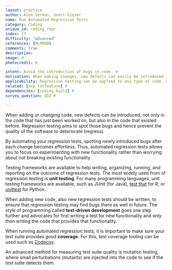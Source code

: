 ```yaml
---
layout: practice
author: Alex Serban, Joost Visser
name: Run Automated Regression Tests
category: Coding
unique_id: coding_regr
index: 17
difficulty: "advanced"
references: [MLPROD]
comments: True
description:
image: #
photocredit: #

intent: Avoid the introduction of bugs in code. #
motivation: When making changes, new defects can easily be introduced in existing code. A suite of automated regression tests helps to spot such defects as early as possible. #
applicability: Regression testing can be applied to any type of code. #
related: [exp_tstfeature] #
dependencies: [coding_build] #
survey_question: Q53 #

---
```


When adding or changing code, new defects can be introduced, not only in the code that has just been worked on, but also in the code that existed before. Regression testing aims to spot those bugs and hence prevent the quality of the software to deteriorate (regress).

By automating your regression tests, spotting newly introduced bugs after each change becomes effortless. Thus, automated regression tests allows you to focus on experimenting with new functionality rather than worrying about not breaking existing functionality.

Testing frameworks are available to help writing, organizing, running, and reporting on the outcome of regression tests. The most widely used from of regression testing is **unit testing**. For many programming languages, unit testing frameworks are available, such as JUnit (for Java), <a href="https://testthat.r-lib.org/">test that</a> for R, or <a href="http://docs.python.org/library/unittest.html">unittest</a> for Python.

When adding new code, also new regression tests should be written, to ensure that regression testing may find bugs there as well in future. The style of programming called **test-driven development** goes one step further and advocates for first writing a test for new functionality and only then writing the code that provides that functionality.

When running automated regression tests, it is important to make sure your test suite provides good **coverage**. For this, test coverage tooling can be used such as <a href="https://codecov.io/">Codecov</a>.

An advanced method for measuring test suite quality is mutation testing, where small perturbations (mutants) are injected into the code to see if the test suite detects them.



